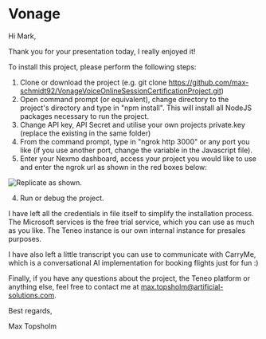 # Vonage

Hi Mark,

Thank you for your presentation today, I really enjoyed it!

To install this project, please perform the following steps:

1. Clone or download the project (e.g. git clone https://github.com/max-schmidt92/VonageVoiceOnlineSessionCertificationProject.git)
2. Open command prompt (or equivalent), change directory to the project's directory and type in "npm install".
   This will install all NodeJS packages necessary to run the project.
3. Change API key, API Secret and utilise your own projects private.key (replace the existing in the same folder)
3. From the command prompt, type in "ngrok http 3000" or any port you like (if you use another port, change the variable in the Javascript file).
4. Enter your Nexmo dashboard, access your project you would like to use and enter the ngrok url as shown in the red boxes below:

![Replicate as shown.](http://puu.sh/FriJZ/75b3e26e9c.png)

4. Run or debug the project.

I have left all the credentials in file itself to simplify the installation process.
The Microsoft services is the free trial service, which you can use as much as you like.
The Teneo instance is our own internal instance for presales purposes.

I have also left a little transcript you can use to communicate with CarryMe, which is a conversational AI implementation for booking flights just for fun :)

Finally, if you have any questions about the project, the Teneo platform or anything else, feel free to contact me at max.topsholm@artificial-solutions.com.

Best regards,

Max Topsholm
